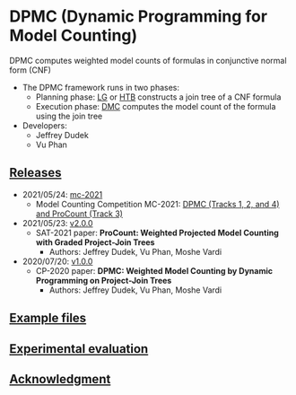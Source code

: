 # DPMC (Dynamic Programming for Model Counting)
DPMC computes weighted model counts of formulas in conjunctive normal form (CNF)
- The DPMC framework runs in two phases:
  - Planning phase: [LG](./lg) or [HTB](./htb) constructs a join tree of a CNF formula
  - Execution phase: [DMC](./dmc) computes the model count of the formula using the join tree
- Developers:
  - Jeffrey Dudek
  - Vu Phan

<!-- ####################################################################### -->

## [Releases](https://github.com/vardigroup/DPMC/releases)
- 2021/05/24: [mc-2021](https://github.com/vardigroup/DPMC/releases/tag/mc-2021)
  - Model Counting Competition MC-2021: [DPMC (Tracks 1, 2, and 4) and ProCount (Track 3)](./mc)
- 2021/05/23: [v2.0.0](https://github.com/vardigroup/DPMC/releases/tag/v2.0.0)
  - SAT-2021 paper: **ProCount: Weighted Projected Model Counting with Graded Project-Join Trees**
    - Authors: Jeffrey Dudek, Vu Phan, Moshe Vardi
- 2020/07/20: [v1.0.0](https://github.com/vardigroup/DPMC/releases/tag/v1.0.0)
  - CP-2020 paper: **DPMC: Weighted Model Counting by Dynamic Programming on Project-Join Trees**
    - Authors: Jeffrey Dudek, Vu Phan, Moshe Vardi

<!-- ####################################################################### -->

## [Example files](./examples)

<!-- ####################################################################### -->

## [Experimental evaluation](./experiments)

<!-- ####################################################################### -->

## [Acknowledgment](./ACKNOWLEDGMENT.md)
